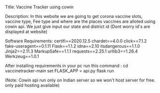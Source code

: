 Title:
Vaccine Tracker using cowin

Description:
In this website we are going to get corona vaccine slots, vaccine type, Fee type and where are the places vaccines are alloted using cowin api.
We just give input our state and district id (Dont worry id's are displayed at website)

Software Requirements:
certifi==2020.12.5
chardet==4.0.0
click==7.1.2
fake-useragent==0.1.11
Flask==1.1.2
idna==2.10
itsdangerous==1.1.0
Jinja2==2.11.3
MarkupSafe==1.1.1
requests==2.25.1
urllib3==1.26.4
Werkzeug==1.0.1

After installing requirements in your pc run this command :
cd vaccinetracker-main 
set FLASK_APP = api.py
flask run

(Note: Cowin api run only on Indian server so we won't host server for free. only paid hosting available)
